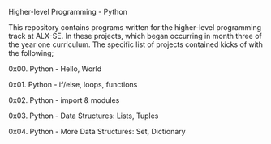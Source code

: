 Higher-level Programming - Python

This repository contains programs written for the higher-level programming track at ALX-SE. In these projects, which began occurring in month three of the year one curriculum. The specific list of projects contained kicks of with the following;


0x00. Python - Hello, World

0x01. Python - if/else, loops, functions

0x02. Python - import & modules

0x03. Python - Data Structures: Lists, Tuples

0x04. Python - More Data Structures: Set, Dictionary
